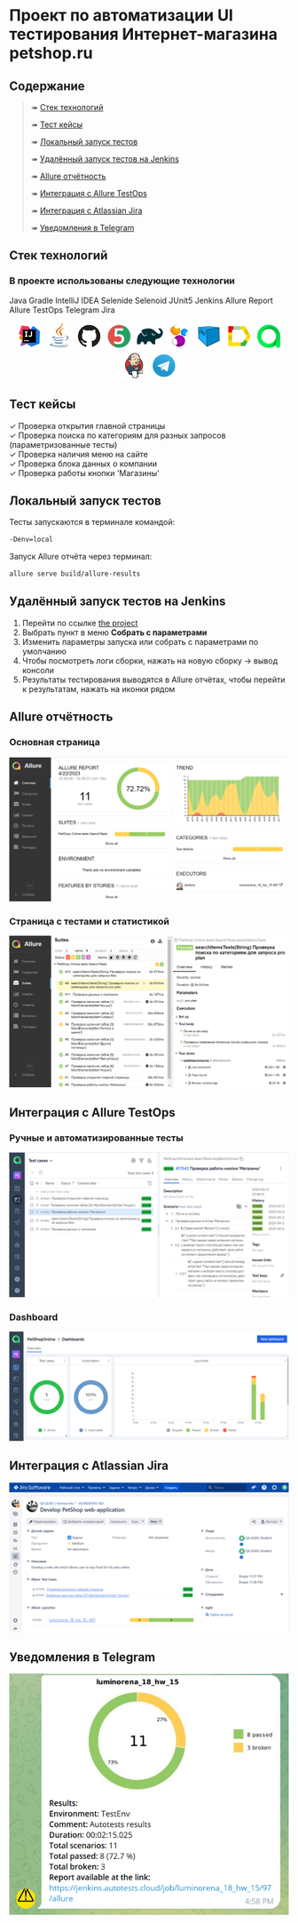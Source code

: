 # Проект по автоматизации UI тестирования Интернет-магазина petshop.ru

## Содержание

> ➠ [Стек технологий](#technologies)
>
> ➠ [Тест кейсы](#test-cases)
>
> ➠ [Локальный запуск тестов](#run-tests-locally)
>
> ➠ [Удалённый запуск тестов на Jenkins](#run-tests-via-Jenkins)
>
> ➠ [Allure отчётность](#allure-reports)
>
> ➠ [Интеграция с Allure TestOps](#allure-testOps)
>
> ➠ [Интеграция с Atlassian Jira](#atlassian-jira)
>
> ➠ [Уведомления в Telegram](#telegram)

## Стек технологий
### В проекте использованы следующие технологии
Java Gradle IntelliJ IDEA Selenide Selenoid JUnit5 Jenkins Allure Report Allure TestOps Telegram Jira

<p align="center">
<a href="https://www.jetbrains.com/idea/"><img src="images/logo/Idea.svg" width="50" height="50"  alt="IDEA"/></a>
<a href="https://www.java.com/"><img src="images/logo/Java.svg" width="50" height="50"  alt="Java"/></a>
<a href="https://github.com/"><img src="images/logo/GitHub.svg" width="50" height="50"  alt="Github"/></a>
<a href="https://junit.org/junit5/"><img src="images/logo/Junit5.svg" width="50" height="50"  alt="JUnit 5"/></a>
<a href="https://gradle.org/"><img src="images/logo/Gradle.svg" width="50" height="50"  alt="Gradle"/></a>
<a href="https://selenide.org/"><img src="images/logo/Selenide.svg" width="50" height="50"  alt="Selenide"/></a>
<a href="https://aerokube.com/selenoid/"><img src="images/logo/Selenoid.svg" width="50" height="50"  alt="Selenoid"/></a>
<a href="https://github.com/allure-framework/allure2"><img src="images/logo/Allure.svg" width="50" height="50"  alt="Allure"/></a>
<a href="https://https://qameta.io/"><img src="images/logo/Allure_TO.svg" width="50" height="50"  alt="Allure_TO"/></a>
<a href="https://www.jenkins.io/"><img src="images/logo/Jenkins.svg" width="50" height="50"  alt="Jenkins"/></a>
<a href="https://https://telegram.org/"><img src="images/logo/Telegram.svg" width="50" height="50"  alt="Telegram"/></a>
</p>

## Тест кейсы

 ✓ Проверка открытия главной страницы <br>
 ✓ Проверка поиска по категориям для разных запросов (параметризованные тесты) <br>
 ✓ Проверка наличия меню на сайте <br>
 ✓ Проверка блока данных о компании <br>
 ✓ Проверка работы кнопки 'Магазины' <br>

##  Локальный запуск тестов

Тесты запускаются в терминале командой:
```bash
-Denv=local
```
Запуск Allure отчёта через терминал:
```bash
allure serve build/allure-results
```

##  Удалённый запуск тестов на Jenkins
1. Перейти по ссылке <a target="_blank" href="https://jenkins.autotests.cloud/job/luminorena_18_hw_15/">the project</a>
2. Выбрать пункт в меню **Собрать с параметрами**
3. Изменить параметры запуска или собрать с параметрами по умолчанию
4. Чтобы посмотреть логи сборки, нажать на новую сборку -> вывод консоли
5. Результаты тестирования выводятся в Allure отчётах, чтобы перейти к результатам, нажать на иконки рядом

## Allure отчётность

###  Основная страница

<p align="center">
<img title="Allure Overview Dashboard" src="images/screens/allure_mainpage.png">
</p>

###  Страница с тестами и статистикой

<p align="center">
<img title="Allure Tests" src="images/screens/alluresuites.png">
</p>


## Интеграция с Allure TestOps

### Ручные и автоматизированные тесты
<p align="center">
<img title="Allure Graphics" src="images/screens/testops_cases.png">
</p>

### Dashboard
<p align="center">
<img title="Allure Graphics" src="images/screens/testops_dashboard.png">
</p>

## Интеграция с Atlassian Jira
<p align="center">
<img title="Jira" src="images/screens/jira.png">
</p>

## Уведомления в Telegram

<p align="center">
<img title="Allure Overview Dashboard" src="images/screens/telegram.png" >
</p>
